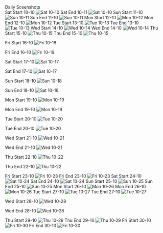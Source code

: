 Daily Sceenshots\
Sat Start 10-10
![Sat 10-10](assets/Sat-start-2020-10-10.png)
Sat End 10-11
![Sat 10-10](assets/Sat-end-2020-10-10.png)
Sun Start 11-10
![Sun 10-11](assets/Sun-start-2020-10-11.png)
Sun End 11-10
![Sun 10-11](assets/Sun-start-2020-10-11.png)
Mon Start 12-10
![Mon 10-12](assets/Mon-start-2020-10-12.png)
Mon End 12-10
![Mon 10-12](assets/Mon-end-2020-10-12.png)
Tue Start 13-10
![Tue 10-13](assets/Tue-start-2020-10-13.png)
Tue End 13-10
![Tue 10-13](assets/Tue-end-2020-10-13.png)
Wed Start 14-10
![Wed 10-14](assets/Wed-start-2020-10-14.png)
Wed End 14-10
![Wed 10-14](assets/Wed-end-2020-10-14.png)
Thu Start 15-10
![Thu 10-15](assets/Thu-start-2020-10-15.png)
Thu End 15-10
![Thu 10-15](assets/Thu-end-2020-10-15.png)

Fri Start 16-10
![Fri 10-16](assets/Fri-start-2020-10-16.png)

Fri End 16-10
![Fri 10-16](assets/Fri-end-2020-10-16.png)

Sat Start 17-10
![Sat 10-17](assets/Sat-start-2020-10-17.png)

Sat End 17-10
![Sat 10-17](assets/Sat-end-2020-10-17.png)

Sun Start 18-10
![Sun 10-18](assets/Sun-start-2020-10-18.png)

Sun End 18-10
![Sat 10-18](assets/Sat-end-2020-10-18.png)

Mon Start 19-10
![Mon 10-19](assets/Mon-start-2020-10-19.png)

Mon End 19-10
![Mon 10-19](assets/Mon-end-2020-10-19.png)

Tue Start 20-10
![Tue 10-20](assets/Tue-start-2020-10-20.png)

Tue End 20-10
![Tue 10-20](assets/Tue-end-2020-10-20.png)

Wed Start 21-10
![Wed 10-21](assets/Wed-start-2020-10-21.png)

Wed End 21-10
![Wed 10-21](assets/Thu-end-2020-10-21.png)

Thu Start 22-10
![Thu 10-22](assets/Thu-start-2020-10-22.png)

Thu End 22-10
![Thu 10-22](assets/Thu-end-2020-10-22.png)

Fri Start 23-10
![Fri 10-23](assets/Fri-start-2020-10-23.png)
Fri End 23-10
![Fri 10-23](assets/Fri-end-2020-10-23.png)
Sat Start 24-10
![Sat 10-24](assets/Sat-end-2020-10-24.png)
Sat End 24-10
![Sat 10-24](assets/Sat-end-2020-10-24.png)
Sun Start 25-10
![Sun 10-25](assets/Sun-start-2020-10-25.png)
Sun End 25-10
![Sun 10-25](assets/Sun-end-2020-10-25.png)
Mon Start 26-10
![Mon 10-26](assets/Mon-start-2020-10-26.png)
Mon End 26-10
![Mon 10-26](assets/Mon-end-2020-10-26.png)
Tue Start 27-10
![Tue 10-27](assets/Tue-start-2020-10-27.png)
Tue End 27-10
![Tue 10-27](assets/Tue-end-2020-10-27.png)

Wed Start 28-10
![Wed 10-28](assets/Wed-start-2020-10-28.png)

Wed End 28-10
![Wed 10-28](assets/Wed-end-2020-10-28.png)

Thu Start 29-10
![Thu 10-29](assets/Thu-start-2020-10-29.png)
Thu End 29-10
![Thu 10-29](assets/Thu-end-2020-10-29.png)
Fri Start 30-10
![Fri 10-30](assets/Fri-start-2020-10-30.png)
Fri End 30-10
![Fri 10-30](assets/Fri-end-2020-10-30.png)

